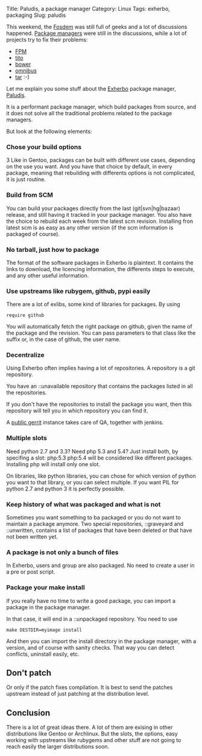 Title: Paludis, a package manager
Category: Linux
Tags: exherbo, packaging
Slug: paludis

This weekend, the [Fosdem](http://fosdem.org) was still full of geeks and a lot of
discussions happened. [Package managers](http://www.slideshare.net/dberkholz/is-distributionlevel-package-management-obsolete)
were still in the discussions, while a lot of projects try to fix their problems:

* [FPM](https://github.com/jordansissel/fpm)
* [tito](https://github.com/dgoodwin/tito)
* [bower](https://github.com/bower/bower)
* [omnibus](https://github.com/opscode/omnibus-chef)
* [tar](https://www.gnu.org/software/tar/) :-)

Let me explain you some stuff about the [Exherbo](http://exherbo) package manager, [Paludis](http://paludis.exherbo.org/).

It is a performant package manager, which build packages from source, and it does
not solve all the traditional problems related to the package managers.

But look at the following elements:

### Chose your build options
3
Like in Gentoo, packages can be built with different use cases, depending on
the use you want. And you have that choice by default, in every package, meaning
that rebuilding with differents options is not complicated, it is just routine.

### Build from SCM

You can build your packages directly from the last (git|svn|hg|bazaar) release, and still having it
tracked in your package manager. You also have the choice to rebuild each week from
the latest scm revision. Installing fron latest scm is as easy as any other version (if
the scm information is packaged of course).

### No tarball, just how to package

The format of the software packages in Exherbo is plaintext. It contains the
links to download, the licencing information, the differents steps to execute,
and any other useful information.

### Use upstreams like rubygem, github, pypi easily

There are a lot of exlibs, some kind of libraries for packages. By using

    require github

You will automatically fetch the right package on github, given the name of the
package and the revision. You can pass parameters to that class like the suffix or,
in the case of github, the user name.

### Decentralize

Using Exherbo often implies having a lot of repositories. A repository is a git repository.

You have an ::unavailable repository that contains the packages listed in all the repositories.

If you don't have the repositories to install the package you want, then this
repository will tell you in which repository you can find it.

A [public gerrit](http://galileo.mailstation.de/gerrit) instance takes care of QA, together
with jenkins.

### Multiple slots

Need python 2.7 and 3.3? Need php 5.3 and 5.4? Just install both, by specifing a
slot: php:5.3 php:5.4 will be considered like different packages. Installing php will
install only one slot.

On libraries, like python libraries, you can chose for which version of python you want
to that library, or you can select multiple. If you want PIL for python 2.7 and python 3
it is perfectly possible.

### Keep history of what was packaged and what is not

Sometimes you want something to ba packaged or you do not want to maintain a package anymore.
Two special repositories, ::graveyard and ::unwritten, contains a list of packages that
have been deleted or that have not been written yet.

### A package is not only a bunch of files

In Exherbo, users and group are also packaged. No need to create a user in a pre or post script.

### Package your make install

If you really have no time to write a good package, you can import a package in the package manager.

In that case, it will end in a ::unpackaged repository. You need to use

    make DESTDIR=myimage install

And then you can import the install directory in the package manager, with a version, and
of course with sanity checks. That way you can detect conflicts, uninstall easily, etc.

## Don't patch

Or only if the patch fixes compilation. It is best to send the patches upstream instead
of just patching at the distribution level.

## Conclusion

There is a lot of great ideas there. A lot of them are exising in other
distributions like Gentoo or Archlinux. But the slots, the options, easy working
with upstreams like rubygems and other stuff are not going to reach easily the larger
distributions soon.


